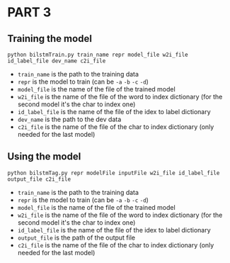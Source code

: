 PART 3
======================
Training the model
---------------------

```
python bilstmTrain.py train_name repr model_file w2i_file id_label_file dev_name c2i_file
```
 
* `train_name` is the path to the training data
* `repr` is the model to train (can be `-a` `-b` `-c` `-d`)
* `model_file` is the name of the file of the trained model
* `w2i_file` is the name of the file of the word to index dictionary (for the second model it's the char to index one)
* `id_label_file` is the name of the file of the idex to label dictionary
* `dev_name` is the path to the dev data
* `c2i_file` is the name of the file of the char to index dictionary (only needed for the last model)

Using the model
---------------------
```
python bilstmTag.py repr modelFile inputFile w2i_file id_label_file output_file c2i_file
```
 
* `train_name` is the path to the training data
* `repr` is the model to train (can be `-a` `-b` `-c` `-d`)
* `model_file` is the name of the file of the trained model
* `w2i_file` is the name of the file of the word to index dictionary (for the second model it's the char to index one)
* `id_label_file` is the name of the file of the idex to label dictionary
* `output_file` is the path of the output file
* `c2i_file` is the name of the file of the char to index dictionary (only needed for the last model)